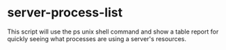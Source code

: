 # server-process-list

This script will use the ps unix shell command and show a table report for quickly seeing what processes are using a server's resources.
